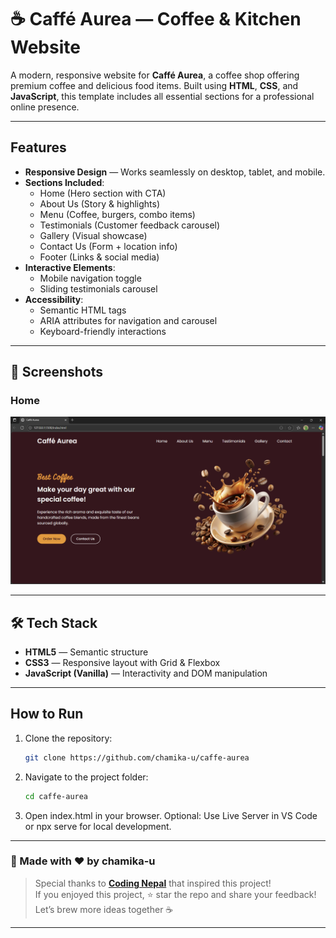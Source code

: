# ☕ Caffé Aurea — Coffee & Kitchen Website

A modern, responsive website for **Caffé Aurea**, a coffee shop offering premium coffee and delicious food items. Built using **HTML**, **CSS**, and **JavaScript**, this template includes all essential sections for a professional online presence.

---

## Features

- **Responsive Design** — Works seamlessly on desktop, tablet, and mobile.
- **Sections Included**:
  - Home (Hero section with CTA)
  - About Us (Story & highlights)
  - Menu (Coffee, burgers, combo items)
  - Testimonials (Customer feedback carousel)
  - Gallery (Visual showcase)
  - Contact Us (Form + location info)
  - Footer (Links & social media)
- **Interactive Elements**:
  - Mobile navigation toggle
  - Sliding testimonials carousel
- **Accessibility**:
  - Semantic HTML tags
  - ARIA attributes for navigation and carousel
  - Keyboard-friendly interactions

---

## 📸 Screenshots

### Home 
![Home](screenshots/1.png)

---


## 🛠 Tech Stack

- **HTML5** — Semantic structure
- **CSS3** — Responsive layout with Grid & Flexbox
- **JavaScript (Vanilla)** — Interactivity and DOM manipulation

---

## How to Run

1. Clone the repository:
   ```bash
   git clone https://github.com/chamika-u/caffe-aurea
   ```

2. Navigate to the project folder:
    ```bash
    cd caffe-aurea
    ```

3. Open index.html in your browser.
    Optional: Use Live Server in VS Code or npx serve for local development.

---

### 👋 Made with ❤️ by **chamika-u**

> Special thanks to [**Coding Nepal**](https://www.youtube.com/watch?v=MYFgtnKMDp4&t=2467s) that inspired this project!  
> If you enjoyed this project, ⭐ star the repo and share your feedback!  
> Let’s brew more ideas together ☕

---




